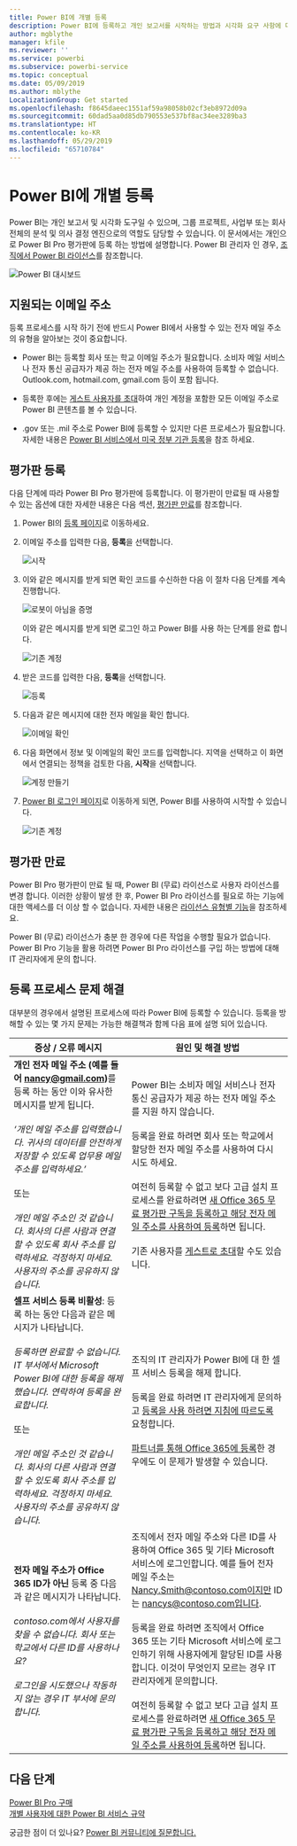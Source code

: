 ```yaml
---
title: Power BI에 개별 등록
description: Power BI에 등록하고 개인 보고서를 시작하는 방법과 시각화 요구 사항에 대해 알아봅니다.
author: mgblythe
manager: kfile
ms.reviewer: ''
ms.service: powerbi
ms.subservice: powerbi-service
ms.topic: conceptual
ms.date: 05/09/2019
ms.author: mblythe
LocalizationGroup: Get started
ms.openlocfilehash: f8645daeec1551af59a98058b02cf3eb8972d09a
ms.sourcegitcommit: 60dad5aa0d85db790553e537bf8ac34ee3289ba3
ms.translationtype: HT
ms.contentlocale: ko-KR
ms.lasthandoff: 05/29/2019
ms.locfileid: "65710784"
---
```

# <a name="sign-up-for-power-bi-as-an-individual"></a>Power BI에 개별 등록

Power BI는 개인 보고서 및 시각화 도구일 수 있으며, 그룹 프로젝트, 사업부 또는 회사 전체의 분석 및 의사 결정 엔진으로의 역할도 담당할 수 있습니다. 이 문서에서는 개인으로 Power BI Pro 평가판에 등록 하는 방법에 설명합니다. Power BI 관리자 인 경우, [조직에서 Power BI 라이선스](service-admin-licensing-organization.md)를 참조합니다.

![Power BI 대시보드](media/service-self-service-signup-for-power-bi/dashboard.png)

## <a name="supported-email-addresses"></a>지원되는 이메일 주소

등록 프로세스를 시작 하기 전에 반드시 Power BI에서 사용할 수 있는 전자 메일 주소의 유형을 알아보는 것이 중요합니다.

* Power BI는 등록할 회사 또는 학교 이메일 주소가 필요합니다. 소비자 메일 서비스나 전자 통신 공급자가 제공 하는 전자 메일 주소를 사용하여 등록할 수 없습니다. Outlook.com, hotmail.com, gmail.com 등이 포함 됩니다.

* 등록한 후에는 [게스트 사용자를 초대](https://docs.microsoft.com/azure/active-directory/active-directory-b2b-what-is-azure-ad-b2b)하여 개인 계정을 포함한 모든 이메일 주소로 Power BI 콘텐츠를 볼 수 있습니다.

* .gov 또는 .mil 주소로 Power BI에 등록할 수 있지만 다른 프로세스가 필요합니다. 자세한 내용은 [Power BI 서비스에서 미국 정부 기관 등록](service-govus-signup.md)을 참조 하세요.

## <a name="sign-up-for-a-trial"></a>평가판 등록

다음 단계에 따라 Power BI Pro 평가판에 등록합니다. 이 평가판이 만료될 때 사용할 수 있는 옵션에 대한 자세한 내용은 다음 섹션, [평가판 만료](#trial-expiration)를 참조합니다.

1. Power BI의 [등록 페이지](https://signup.microsoft.com/signup?sku=a403ebcc-fae0-4ca2-8c8c-7a907fd6c235)로 이동하세요.

1. 이메일 주소를 입력한 다음, **등록**을 선택합니다.

    ![시작](media/service-self-service-signup-for-power-bi/get-started.png)

1. 이와 같은 메시지를 받게 되면 확인 코드를 수신하한 다음 이 절차 다음 단계를 계속 진행합니다.

    ![로봇이 아님을 증명](media/service-self-service-signup-for-power-bi/prove-robot.png)

    이와 같은 메시지를 받게 되면 로그인 하고 Power BI를 사용 하는 단계를 완료 합니다.

    ![기존 계정](media/service-self-service-signup-for-power-bi/existing-account.png)

1. 받은 코드를 입력한 다음, **등록**을 선택합니다.

    ![등록](media/service-self-service-signup-for-power-bi/sign-up.png)

1. 다음과 같은 메시지에 대한 전자 메일을 확인 합니다.

    ![이메일 확인](media/service-self-service-signup-for-power-bi/email-verification.png)

1. 다음 화면에서 정보 및 이메일의 확인 코드를 입력합니다. 지역을 선택하고 이 화면에서 연결되는 정책을 검토한 다음, **시작**을 선택합니다.

    ![계정 만들기](media/service-self-service-signup-for-power-bi/create-account.png)

1. [Power BI 로그인 페이지](https://powerbi.microsoft.com/landing/signin/)로 이동하게 되면, Power BI를 사용하여 시작할 수 있습니다.

    ![기존 계정](media/service-self-service-signup-for-power-bi/welcome-screen.png)

## <a name="trial-expiration"></a>평가판 만료

Power BI Pro 평가판이 만료 될 때, Power BI (무료) 라이선스로 사용자 라이선스를 변경 합니다. 이러한 상황이 발생 한 후, Power BI Pro 라이선스를 필요로 하는 기능에 대한 액세스를 더 이상 할 수 없습니다. 자세한 내용은 [라이선스 유형별 기능](service-features-license-type.md)을 참조하세요.

Power BI (무료) 라이선스가 충분 한 경우에 다른 작업을 수행할 필요가 없습니다. Power BI Pro 기능을 활용 하려면 Power BI Pro 라이선스를 구입 하는 방법에 대해 IT 관리자에게 문의 합니다.

## <a name="troubleshooting-the-sign-up-process"></a>등록 프로세스 문제 해결

대부분의 경우에서 설명된 프로세스에 따라 Power BI에 등록할 수 있습니다. 등록을 방해할 수 있는 몇 가지 문제는 가능한 해결책과 함께 다음 표에 설명 되어 있습니다.

| 증상 / 오류 메시지 | 원인 및 해결 방법 |
| ----------------------- | -------------------- |
| <strong>개인 전자 메일 주소 (예를 들어 nancy@gmail.com)</strong>를 등록 하는 동안 이와 유사한 메시지를 받게 됩니다. <br /><br /> *‘개인 메일 주소를 입력했습니다. 귀사의 데이터를 안전하게 저장할 수 있도록 업무용 메일 주소를 입력하세요.’* <br /><br /> 또는 <br /><br /> *개인 메일 주소인 것 같습니다. 회사의 다른 사람과 연결할 수 있도록 회사 주소를 입력하세요. 걱정하지 마세요. 사용자의 주소를 공유하지 않습니다.* | Power BI는 소비자 메일 서비스나 전자 통신 공급자가 제공 하는 전자 메일 주소를 지원 하지 않습니다. <br /><br /> 등록을 완료 하려면 회사 또는 학교에서 할당한 전자 메일 주소를 사용하여 다시 시도 하세요. <br /><br /> 여전히 등록할 수 없고 보다 고급 설치 프로세스를 완료하려면 [새 Office 365 무료 평가판 구독을 등록하고 해당 전자 메일 주소를 사용하여 등록](service-admin-signing-up-for-power-bi-with-a-new-office-365-trial.md)하면 됩니다. <br /><br /> 기존 사용자를 [게스트로 초대](service-admin-azure-ad-b2b.md)할 수도 있습니다. |
| **셀프 서비스 등록 비활성**: 등록 하는 동안 다음과 같은 메시지가 나타납니다. <br /><br /> *등록하면 완료할 수 없습니다. IT 부서에서 Microsoft Power BI에 대한 등록을 해제했습니다. 연락하여 등록을 완료합니다.* <br /><br /> 또는 <br /><br /> *개인 메일 주소인 것 같습니다. 회사의 다른 사람과 연결할 수 있도록 회사 주소를 입력하세요. 걱정하지 마세요. 사용자의 주소를 공유하지 않습니다.* | 조직의 IT 관리자가 Power BI에 대 한 셀프 서비스 등록을 해제 합니다. <br /><br /> 등록을 완료 하려면 IT 관리자에게 문의하고 [등록을 사용 하려면 지침에 따르도록](service-admin-licensing-organization.md#enable-or-disable-individual-user-sign-up-in-azure-active-directory) 요청합니다. <br/><br/> [파트너를 통해 Office 365에 등록](service-admin-syndication-partner.md)한 경우에도 이 문제가 발생할 수 있습니다. |
| **전자 메일 주소가 Office 365 ID가 아닌** 등록 중 다음과 같은 메시지가 나타납니다. <br /><br /> *contoso.com에서 사용자를 찾을 수 없습니다.  회사 또는 학교에서 다른 ID를 사용하나요? <br /><br /> 로그인을 시도했으나 작동하지 않는 경우 IT 부서에 문의합니다.* | 조직에서 전자 메일 주소와 다른 ID를 사용하여 Office 365 및 기타 Microsoft 서비스에 로그인합니다. 예를 들어 전자 메일 주소는 Nancy.Smith@contoso.com이지만 ID는 nancys@contoso.com입니다. <br /><br /> 등록을 완료 하려면 조직에서 Office 365 또는 기타 Microsoft 서비스에 로그인하기 위해 사용자에게 할당된 ID를 사용 합니다. 이것이 무엇인지 모르는 경우 IT 관리자에게 문의합니다. <br /><br /> 여전히 등록할 수 없고 보다 고급 설치 프로세스를 완료하려면 [새 Office 365 무료 평가판 구독을 등록하고 해당 전자 메일 주소를 사용하여 등록](service-admin-signing-up-for-power-bi-with-a-new-office-365-trial.md)하면 됩니다. |

## <a name="next-steps"></a>다음 단계

[Power BI Pro 구매](service-admin-purchasing-power-bi-pro.md)  
[개별 사용자에 대한 Power BI 서비스 규약](https://powerbi.microsoft.com/terms-of-service/)  

궁금한 점이 더 있나요? [Power BI 커뮤니티에 질문합니다.](http://community.powerbi.com/)
